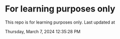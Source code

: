 # For learning purposes only
This repo is for learning purposes only.
Last updated at

Thursday, March 7, 2024 12:35:28 PM

